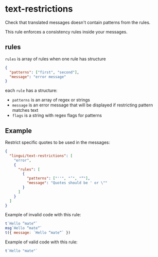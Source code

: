 # text-restrictions

Check that translated messages doesn't contain patterns from the rules.

This rule enforces a consistency rules inside your messages.

## rules

`rules` is array of rules when one rule has structure

```json
{
  "patterns": ["first", "second"],
  "message": "error message"
}
```

each `rule` has a structure:

- `patterns` is an array of regex or strings
- `message` is an error message that will be displayed if restricting pattern matches text
- `flags` is a string with regex flags for patterns

## Example

Restrict specific quotes to be used in the messages:

```json
{
  "lingui/text-restrictions": [
    "error",
    {
      "rules": [
        {
          "patterns": ["''", "’", "“"],
          "message": "Quotes should be ' or \""
        }
      ]
    }
  ]
}
```

Example of invalid code with this rule:

```js
t`Hello “mate“`
msg`Hello “mate“`
t({ message: `Hello “mate“` })
```

Example of valid code with this rule:

```js
t`Hello "mate"`
```
